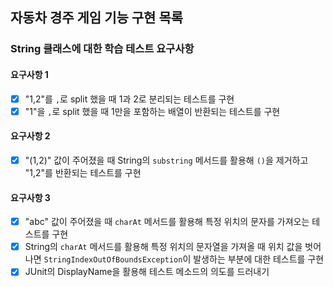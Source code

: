 ## 자동차 경주 게임 기능 구현 목록

### String 클래스에 대한 학습 테스트 요구사항

#### 요구사항 1
- [x] "1,2"를 `,`로 split 했을 때 1과 2로 분리되는 테스트를 구현
- [x] "1"을 `,`로 split 했을 때 1만을 포함하는 배열이 반환되는 테스트를 구현

#### 요구사항 2
- [x] "(1,2)" 값이 주어졌을 때 String의 `substring` 메서드를 활용해 `()`을 제거하고 "1,2"를 반환되는 테스트를 구현

#### 요구사항 3
- [x] "abc" 값이 주어졌을 때 `charAt` 메서드를 활용해 특정 위치의 문자를 가져오는 테스트를 구현
- [x] String의 `charAt` 메서드를 활용해 특정 위치의 문자열을 가져올 때 위치 값을 벗어나면 `StringIndexOutOfBoundsException`이 발생하는 부분에 대한 테스트를 구현
- [x] JUnit의 DisplayName을 활용해 테스트 메소드의 의도를 드러내기